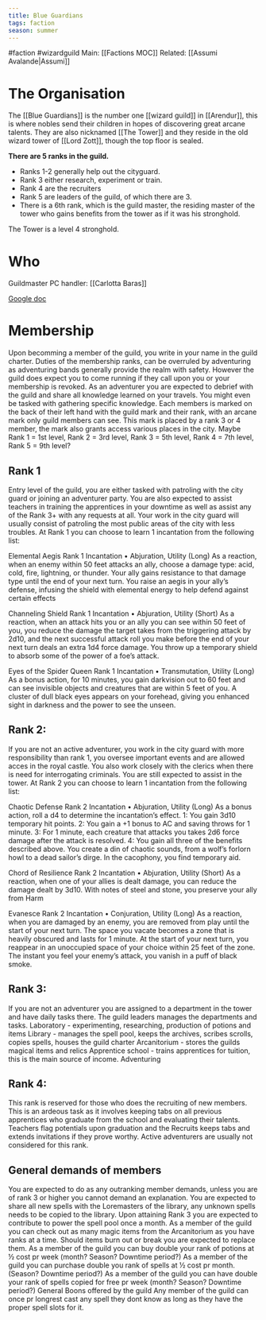 ```yaml
---
title: Blue Guardians
tags: faction
season: summer
---
```

 
#faction #wizardguild 
Main: [[Factions MOC]]
Related: [[Assumi Avalande|Assumi]]

# The Organisation
The [[Blue Guardians]] is the number one [[wizard guild]] in [[Arendur]], this is where nobles send their children in hopes of discovering great arcane talents.
They are also nicknamed [[The Tower]] and they reside in the old wizard tower of [[Lord Zott]], though the top floor is sealed.



**There are 5 ranks in the guild.**
- Ranks 1-2 generally help out the cityguard. 
- Rank 3 either research, experiment or train. 
- Rank 4 are the recruiters 
- Rank 5 are leaders of the guild, of which there are 3. 
- There is a 6th rank, which is the guild master, the residing master of the tower who gains benefits from the tower as if it was his stronghold. 

The Tower is a level 4 stronghold.

# Who
Guildmaster
PC handler: [[Carlotta Baras]]



[Google doc](https://docs.google.com/document/d/1oyOEGe5c3GrEJJ70F7M-bbvdttQRK5w-usfwRZuTH2E/edit?usp=sharing)

# Membership
Upon becomming a member of the guild, you write in your name in the guild charter.
Duties of the membership ranks, can be overruled by adventuring as adventuring bands generally provide the realm with safety. However the guild does expect you to come running if they call upon you or your membership is revoked. As an adventurer you are expected to debrief with the guild and share all knowledge learned on your travels. You might even be tasked with gathering specific knowledge.
Each members is marked on the back of their left hand with the guild mark and their rank, with an arcane mark only guild members can see. This mark is placed by a rank 3 or 4 member, the mark also grants access various places in the city.
Maybe Rank 1 = 1st level, Rank 2 = 3rd level, Rank 3 = 5th level, Rank 4 = 7th level, Rank 5 = 9th level?

## Rank 1
Entry level of the guild, you are either tasked with patroling with the city guard or joining an adventurer party. You are also expected to assist teachers in training the apprentices in your downtime as well as assist any of the Rank 3+ with any requests at all. 
Your work in the city guard will usually consist of patroling the most public areas of the city with less troubles.
At Rank 1 you can choose to learn 1 incantation from the following list:

Elemental Aegis
Rank 1 Incantation • Abjuration, Utility (Long)
As a reaction, when an enemy within 50 feet attacks an ally,
choose a damage type: acid, cold, fire, lightning, or thunder.
Your ally gains resistance to that damage type until the end of
your next turn.
You raise an aegis in your ally’s defense, infusing the shield
with elemental energy to help defend against certain effects

Channeling Shield
Rank 1 Incantation • Abjuration, Utility (Short)
As a reaction, when an attack hits you or an ally you can
see within 50 feet of you, you reduce the damage the target
takes from the triggering attack by 2d10, and the next
successful attack roll you make before the end of your next
turn deals an extra 1d4 force damage.
You throw up a temporary shield to absorb some of the
power of a foe’s attack.
  
Eyes of the Spider Queen
Rank 1 Incantation • Transmutation, Utility (Long)
As a bonus action, for 10 minutes, you gain darkvision out
to 60 feet and can see invisible objects and creatures that are
within 5 feet of you.
A cluster of dull black eyes appears on your forehead,
giving you enhanced sight in darkness and the power to see
the unseen.

## Rank 2:
If you are not an active adventurer, you work in the city guard with more responsibility than rank 1, you oversee important events and are allowed acces in the royal castle. You also work closely with the clerics when there is need for interrogating criminals. You are still expected to assist in the tower.
At Rank 2 you can choose to learn 1 incantation from the following list:

Chaotic Defense
Rank 2 Incantation • Abjuration, Utility (Long)
As a bonus action, roll a d4 to determine the incantation’s
effect.
1: You gain 3d10 temporary hit points.
2: You gain a +1 bonus to AC and saving throws for 1
minute.
3: For 1 minute, each creature that attacks you takes 2d6
force damage after the attack is resolved.
4: You gain all three of the benefits described above.
You create a din of chaotic sounds, from a wolf’s forlorn
howl to a dead sailor’s dirge. In the cacophony, you find
temporary aid.

Chord of Resilience
Rank 2 Incantation • Abjuration, Utility (Short)
As a reaction, when one of your allies is dealt damage, you
can reduce the damage dealt by 3d10.
With notes of steel and stone, you preserve your ally from
Harm
  
Evanesce
Rank 2 Incantation • Conjuration, Utility (Long)
As a reaction, when you are damaged by an enemy, you are
removed from play until the start of your next turn. The space
you vacate becomes a zone that is heavily obscured and lasts
for 1 minute. At the start of your next turn, you reappear in an
unoccupied space of your choice within 25 feet of the zone.
The instant you feel your enemy’s attack, you vanish in a
puff of black smoke.

## Rank 3:
If you are not an adventurer you are assigned to a department in the tower and have daily tasks there. The guild leaders manages the departments and tasks. 
Laboratory - experimenting, researching, production of potions and items
Library - manages the spell pool, keeps the archives, scribes scrolls, copies spells, houses the guild charter
Arcanitorium - stores the guilds magical items and relics
Apprentice school - trains apprentices for tuition, this is the main source of income.
Adventuring 

## Rank 4:
This rank is reserved for those who does the recruiting of new members. This is an ardeous task as it involves keeping tabs on all previous apprentices who graduate from the school and evaluating their talents. Teachers flag potentials upon graduation and the Recruits keeps tabs and extends invitations if they prove worthy. Active adventurers are usually not considered for this rank. 

## General demands of members
You are expected to do as any outranking member demands, unless you are of rank 3 or higher you cannot demand an explanation.
You are expected to share all new spells with the Loremasters of the library, any unknown spells needs to be copied to the library.
Upon attaining Rank 3 you are expected to contribute to power the spell pool once a month.
As a member of the guild you can check out as many magic items from the Arcanitorium as you have ranks at a time. Should items burn out or break you are expected to replace them.
As a member of the guild you can buy double your rank of potions at ½ cost pr week (month? Season? Downtime period?) 
As a member of the guild you can purchase double you rank of spells at ½ cost pr month. (Season? Downtime period?)
As a member of the guild you can have double your rank of spells copied for free pr week (month? Season? Downtime period?)
General Boons offered by the guild
Any member of the guild can once pr longrest cast any spell they dont know as long as they have the proper spell slots for it.
